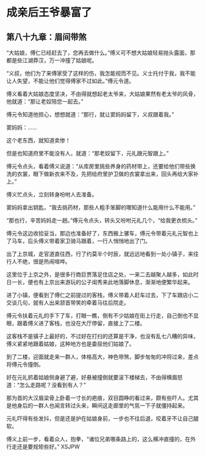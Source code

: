 # 成亲后王爷暴富了 
 ## 第八十九章：眉间带煞
  “大姑娘，傅仁已经赶去了，您再去做什么。”傅义可不想大姑娘轻易抛头露面，那都是些江湖莽汉，万一冲撞了姑娘呢。  
  
 “义叔，他们为了来傅家受了这样的伤，我怎能视而不见。义士托付于我，我不能让人失望，不能让他们觉得傅家不过如此。”傅元令道。  
  
 傅义看着大姑娘态度坚决，不由得就想起老太爷来，大姑娘果然有老太爷的风骨，他就道：“那让老奴陪您一起去。”  
  
 傅元令知道他担心，想想就道：“那行，就让窦妈妈留下，义叔跟着我。”  
  
 窦妈妈：……  
  
 这个老东西，就知道卖惨！  
  
 但是也知道府里不能没有人，就道：“那老奴留下，元礼跟元智跟上。”  
  
 傅元令点头，看着傅义说道：“从库房里挑些养身的药材带上，还要给他们带些换洗的衣裳，眼下做新衣来不及，先把给府里护卫做的衣裳拿出来，回头再给大家补上。”  
  
 傅义忙点头，立刻转身吩咐人去准备。  
  
 窦妈妈拿出钥匙，“我去挑药材，那些人粗手笨脚的哪知道什么能用什么不能用。”  
  
 “那也行，辛苦妈妈走一趟。”傅元令点头，转头又吩咐元礼几个，“给我更衣梳头。”  
  
 傅元令这边收拾妥当，那边也准备好了，东西搬上骡车，傅元令带着元礼元智也上了马车，后头傅义带着家卫骑马跟着，一行人悄悄地出了门。  
  
 出了上京城，走官道直往西，行了约莫半个时辰，就远远地看到一处小镇子，来往行人不绝，很是热闹喧哗。  
  
 这里位于上京之外，是很多行商巨贾落足住店之处，一来二去越聚人越多，如此时日一长，便也有上京出来游玩的公子闺秀来此地落脚休息，渐渐地便繁华起来。  
  
 进了小镇，便看到了傅仁之前提过的客栈，傅义带着人赶车过去，下了车跟店小二交谈几句，就有人出来颔首带笑的牵着马往后院走。  
  
 傅元令扶着元礼的手下了车，打眼一瞧，倒有不少姑娘在街上行走，自己倒也不显眼，跟着傅义进了客栈，也没在大厅停留，直接上了二楼。  
  
 这客栈不是镇子上最好的，不过好在打扫的还算是干净，也没有乱七八糟的异味，傅义紧紧地跟着姑娘，这种地方也是委屈他们姑娘了。  
  
 到了二楼，迎面就走来一群人，体格高大，神色带煞，脚步匆匆的冲将过来，差点将傅元令撞倒。  
  
 好在元礼抓着姑娘侧身避了避，好悬被撞倒就要滚下楼梯去，不由得横眉怒道：“怎么走路呢？没看到有人？”  
  
 那为首的大汉眉梁骨上卧着一寸长的疤痕，双目圆睁的看过来，颇有些吓人。尤其是他身后的一群人也闻言转过头来，瞬间这走廊里的气氛一下子就僵持起来。  
  
 元礼吓得有些发抖，但是还是护在姑娘身前，一步也不往后退，咬着牙不让自己腿软。  
  
 傅义上前一步，看着众人，抱拳，“诸位兄弟哪条路上的，这么横冲直撞的，在外行走还是要规矩些好。” 
XSJPW